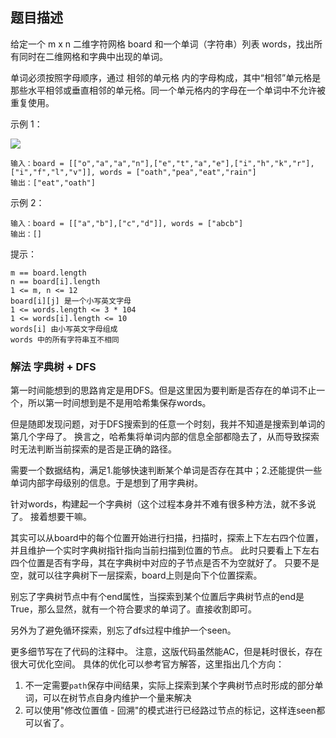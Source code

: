 ## 题目描述
给定一个 m x n 二维字符网格 board 和一个单词（字符串）列表 words，找出所有同时在二维网格和字典中出现的单词。

单词必须按照字母顺序，通过 相邻的单元格 内的字母构成，其中“相邻”单元格是那些水平相邻或垂直相邻的单元格。同一个单元格内的字母在一个单词中不允许被重复使用。

示例 1：

![](https://assets.leetcode.com/uploads/2020/11/07/search1.jpg)
```
输入：board = [["o","a","a","n"],["e","t","a","e"],["i","h","k","r"],["i","f","l","v"]], words = ["oath","pea","eat","rain"]
输出：["eat","oath"]
```
示例 2：
```
输入：board = [["a","b"],["c","d"]], words = ["abcb"]
输出：[]
```

提示：
```
m == board.length
n == board[i].length
1 <= m, n <= 12
board[i][j] 是一个小写英文字母
1 <= words.length <= 3 * 104
1 <= words[i].length <= 10
words[i] 由小写英文字母组成
words 中的所有字符串互不相同
```

### 解法 字典树 + DFS
第一时间能想到的思路肯定是用DFS。但是这里因为要判断是否存在的单词不止一个，所以第一时间想到是不是用哈希集保存words。

但是随即发现问题，对于DFS搜索到的任意一个时刻，我并不知道是搜索到单词的第几个字母了。
换言之，哈希集将单词内部的信息全部都隐去了，从而导致探索时无法判断当前探索的是否是正确的路径。

需要一个数据结构，满足1.能够快速判断某个单词是否存在其中；2.还能提供一些单词内部字母级别的信息。于是想到了用字典树。

针对words，构建起一个字典树（这个过程本身并不难有很多种方法，就不多说了。
接着想要干嘛。

其实可以从board中的每个位置开始进行扫描，扫描时，探索上下左右四个位置，并且维护一个实时字典树指针指向当前扫描到位置的节点。
此时只要看上下左右四个位置是否有字母，其在字典树中对应的子节点是否不为空就好了。
只要不是空，就可以往字典树下一层探索，board上则是向下个位置探索。

别忘了字典树节点中有个end属性，当探索到某个位置后字典树节点的end是True，那么显然，就有一个符合要求的单词了。直接收割即可。

另外为了避免循环探索，别忘了dfs过程中维护一个seen。

更多细节写在了代码的注释中。
注意，这版代码虽然能AC，但是耗时很长，存在很大可优化空间。
具体的优化可以参考官方解答，这里指出几个方向：

1. 不一定需要`path`保存中间结果，实际上探索到某个字典树节点时形成的部分单词，可以在树节点自身内维护一个量来解决
2. 可以使用"修改位置值 - 回溯"的模式进行已经路过节点的标记，这样连seen都可以省了。